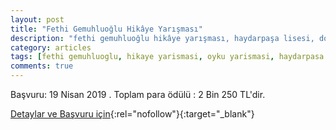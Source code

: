 ```yaml
---
layout: post
title: "Fethi Gemuhluoğlu Hikâye Yarışması"
description: "fethi gemuhluoğlu hikâye yarışması, haydarpaşa lisesi, dostluk temalı"
category: articles
tags: [fethi gemuhluoglu, hikaye yarismasi, oyku yarismasi, haydarpasa lisesi, dostluk temalı]
comments: true
---
```


Başvuru: 19 Nisan 2019 . 
Toplam para ödülü : 2 Bin 250 TL'dir.

[Detaylar ve Başvuru için](http://hpal.meb.k12.tr/icerikler/fethi-gemuhluoglu-hikye-yarismasi_6106500.html?utm_source=edebiyatyarismalari.com&utm_medium=affiliate){:rel="nofollow"}{:target="_blank"}